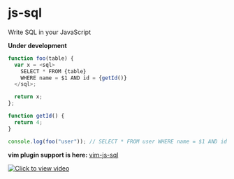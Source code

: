 js-sql
======

Write SQL in your JavaScript

**Under development**

```javascript
function foo(table) {
  var x = <sql>
    SELECT * FROM {table}
    WHERE name = $1 AND id = {getId()}
  </sql>;

  return x;
};

function getId() {
  return 4;
}

console.log(foo("user")); // SELECT * FROM user WHERE name = $1 AND id = 4
```

**vim plugin support is here:** [vim-js-sql](https://github.com/lalitkapoor/vim-js-sql)

[![Click to view video](http://f.cl.ly/items/2K0c2c2n261Q061I120t/Screenshot%202014-04-27%2000.47.08.png)](https://www.youtube.com/watch?v=x9F9_Lt0Iuw)
